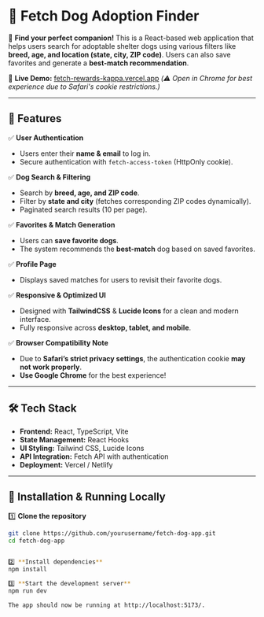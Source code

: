 # 🐶 Fetch Dog Adoption Finder

🚀 **Find your perfect companion!** This is a React-based web application that helps users search for adoptable shelter dogs using various filters like **breed, age, and location (state, city, ZIP code)**. Users can also save favorites and generate a **best-match recommendation**. 

🔗 **Live Demo:** [fetch-rewards-kappa.vercel.app](#) *(⚠️ Open in Chrome for best experience due to Safari's cookie restrictions.)*

---

## 📌 Features

✅ **User Authentication**  
- Users enter their **name & email** to log in.  
- Secure authentication with `fetch-access-token` (HttpOnly cookie).  

✅ **Dog Search & Filtering**  
- Search by **breed, age, and ZIP code**.  
- Filter by **state and city** (fetches corresponding ZIP codes dynamically).  
- Paginated search results (10 per page).  

✅ **Favorites & Match Generation**  
- Users can **save favorite dogs**.  
- The system recommends the **best-match** dog based on saved favorites.  

✅ **Profile Page**  
- Displays saved matches for users to revisit their favorite dogs.  

✅ **Responsive & Optimized UI**  
- Designed with **TailwindCSS** & **Lucide Icons** for a clean and modern interface.  
- Fully responsive across **desktop, tablet, and mobile**.  

✅ **Browser Compatibility Note**  
- Due to **Safari’s strict privacy settings**, the authentication cookie **may not work properly**.  
- **Use Google Chrome** for the best experience!  

---

## 🛠️ Tech Stack
- **Frontend:** React, TypeScript, Vite  
- **State Management:** React Hooks  
- **UI Styling:** Tailwind CSS, Lucide Icons  
- **API Integration:** Fetch API with authentication  
- **Deployment:** Vercel / Netlify  

---

## 🚀 Installation & Running Locally

1️⃣ **Clone the repository**  
```sh
git clone https://github.com/yourusername/fetch-dog-app.git
cd fetch-dog-app


2️⃣ **Install dependencies**  
npm install

3️⃣ **Start the development server**  
npm run dev

The app should now be running at http://localhost:5173/.

